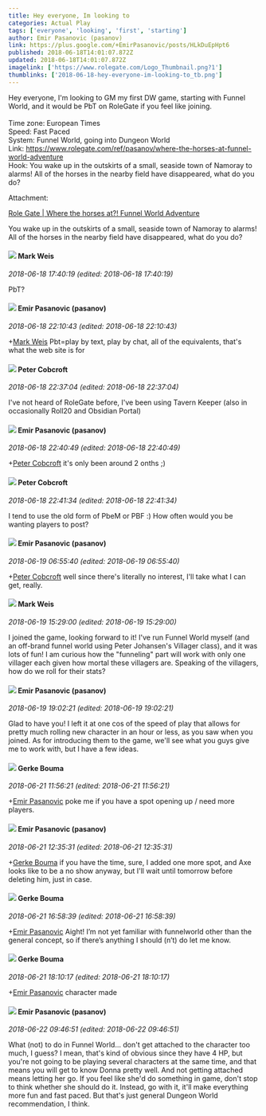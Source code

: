```yaml
---
title: Hey everyone, Im looking to
categories: Actual Play
tags: ['everyone', 'looking', 'first', 'starting']
author: Emir Pasanovic (pasanov)
link: https://plus.google.com/+EmirPasanovic/posts/HLkDuEpHpt6
published: 2018-06-18T14:01:07.872Z
updated: 2018-06-18T14:01:07.872Z
imagelink: ['https://www.rolegate.com/Logo_Thumbnail.png?1']
thumblinks: ['2018-06-18-hey-everyone-im-looking-to_tb.png']
---
```


Hey everyone, I&#39;m looking to GM my first DW game, starting with Funnel World, and it would be PbT on RoleGate if you feel like joining.<br /><br />Time zone: European Times<br />Speed: Fast Paced<br />System: Funnel World, going into Dungeon World<br />Link: <a href="https://www.rolegate.com/ref/pasanov/where-the-horses-at-funnel-world-adventure" class="ot-anchor">https://www.rolegate.com/ref/pasanov/where-the-horses-at-funnel-world-adventure</a><br />Hook: You wake up in the outskirts of a small, seaside town of Namoray to alarms! All of the horses in the nearby field have disappeared, what do you do?


Attachment:

<a href='https://www.rolegate.com/ref/pasanov/where-the-horses-at-funnel-world-adventure'>Role Gate | Where the horses at?! Funnel World Adventure</a>


You wake up in the outskirts of a small, seaside town of Namoray to alarms! All of the horses in the nearby field have disappeared, what do you do?
<div id='comment z12zyfvpglirhrq3122gx1fzkuvuc1n13'>
  <h4><img src='{{site.baseurl}}//images/avatars/102532126904257134510_photo.jpg'> Mark Weis</h4>
      <p><cite>2018-06-18 17:40:19 (edited: 2018-06-18 17:40:19)</cite></p>
        <p>PbT?</p>
</div>
        

<div id='comment z12zyfvpglirhrq3122gx1fzkuvuc1n13'>
  <h4><img src='{{site.baseurl}}//images/avatars/107904205842562911668_photo.jpg'> Emir Pasanovic (pasanov)</h4>
      <p><cite>2018-06-18 22:10:43 (edited: 2018-06-18 22:10:43)</cite></p>
        <p><span class="proflinkWrapper"><span class="proflinkPrefix">+</span><a class="proflink" href="https://plus.google.com/102532126904257134510" oid="102532126904257134510">Mark Weis</a></span> Pbt=play by text, play by chat, all of the equivalents, that&#39;s what the web site is for</p>
</div>
        

<div id='comment z12zyfvpglirhrq3122gx1fzkuvuc1n13'>
  <h4><img src='{{site.baseurl}}//images/avatars/111201376607721448270_photo.jpg'> Peter Cobcroft</h4>
      <p><cite>2018-06-18 22:37:04 (edited: 2018-06-18 22:37:04)</cite></p>
        <p>I&#39;ve not heard of RoleGate before, I&#39;ve been using Tavern Keeper (also in occasionally Roll20 and Obsidian Portal)</p>
</div>
        

<div id='comment z12zyfvpglirhrq3122gx1fzkuvuc1n13'>
  <h4><img src='{{site.baseurl}}//images/avatars/107904205842562911668_photo.jpg'> Emir Pasanovic (pasanov)</h4>
      <p><cite>2018-06-18 22:40:49 (edited: 2018-06-18 22:40:49)</cite></p>
        <p><span class="proflinkWrapper"><span class="proflinkPrefix">+</span><a class="proflink" href="https://plus.google.com/111201376607721448270" oid="111201376607721448270">Peter Cobcroft</a></span> it&#39;s only been around 2 onths ;)</p>
</div>
        

<div id='comment z12zyfvpglirhrq3122gx1fzkuvuc1n13'>
  <h4><img src='{{site.baseurl}}//images/avatars/111201376607721448270_photo.jpg'> Peter Cobcroft</h4>
      <p><cite>2018-06-18 22:41:34 (edited: 2018-06-18 22:41:34)</cite></p>
        <p>I tend to use the old form of PbeM or PBF :)  How often would you be wanting players to post?</p>
</div>
        

<div id='comment z12zyfvpglirhrq3122gx1fzkuvuc1n13'>
  <h4><img src='{{site.baseurl}}//images/avatars/107904205842562911668_photo.jpg'> Emir Pasanovic (pasanov)</h4>
      <p><cite>2018-06-19 06:55:40 (edited: 2018-06-19 06:55:40)</cite></p>
        <p><span class="proflinkWrapper"><span class="proflinkPrefix">+</span><a class="proflink" href="https://plus.google.com/111201376607721448270" oid="111201376607721448270">Peter Cobcroft</a></span> well since there&#39;s literally no interest, I&#39;ll take what I can get, really.</p>
</div>
        

<div id='comment z12zyfvpglirhrq3122gx1fzkuvuc1n13'>
  <h4><img src='{{site.baseurl}}//images/avatars/102532126904257134510_photo.jpg'> Mark Weis</h4>
      <p><cite>2018-06-19 15:29:00 (edited: 2018-06-19 15:29:00)</cite></p>
        <p>I joined the game, looking forward to it! I&#39;ve run Funnel World myself (and an off-brand funnel world using Peter Johansen&#39;s Villager class), and it was lots of fun! I am curious how the &quot;funneling&quot; part will work with only one villager each given how mortal these villagers are. Speaking of the villagers, how do we roll for their stats?</p>
</div>
        

<div id='comment z12zyfvpglirhrq3122gx1fzkuvuc1n13'>
  <h4><img src='{{site.baseurl}}//images/avatars/107904205842562911668_photo.jpg'> Emir Pasanovic (pasanov)</h4>
      <p><cite>2018-06-19 19:02:21 (edited: 2018-06-19 19:02:21)</cite></p>
        <p>Glad to have you! I left it at one cos of the speed of play that allows for pretty much rolling new character in an hour or less, as you saw when you joined. As for introducing them to the game, we&#39;ll see what you guys give me to work with, but I have a few ideas.</p>
</div>
        

<div id='comment z12zyfvpglirhrq3122gx1fzkuvuc1n13'>
  <h4><img src='{{site.baseurl}}//images/avatars/106559411917886711211_photo.jpg'> Gerke Bouma</h4>
      <p><cite>2018-06-21 11:56:21 (edited: 2018-06-21 11:56:21)</cite></p>
        <p><span class="proflinkWrapper"><span class="proflinkPrefix">+</span><a class="proflink" href="https://plus.google.com/107904205842562911668" oid="107904205842562911668">Emir Pasanovic</a></span> poke me if you have a spot opening up / need more players.</p>
</div>
        

<div id='comment z12zyfvpglirhrq3122gx1fzkuvuc1n13'>
  <h4><img src='{{site.baseurl}}//images/avatars/107904205842562911668_photo.jpg'> Emir Pasanovic (pasanov)</h4>
      <p><cite>2018-06-21 12:35:31 (edited: 2018-06-21 12:35:31)</cite></p>
        <p><span class="proflinkWrapper"><span class="proflinkPrefix">+</span><a class="proflink" href="https://plus.google.com/106559411917886711211" oid="106559411917886711211">Gerke Bouma</a></span> if you have the time, sure, I added one more spot, and Axe looks like to be a no show anyway, but I&#39;ll wait until tomorrow before deleting him, just in case.<br /></p>
</div>
        

<div id='comment z12zyfvpglirhrq3122gx1fzkuvuc1n13'>
  <h4><img src='{{site.baseurl}}//images/avatars/106559411917886711211_photo.jpg'> Gerke Bouma</h4>
      <p><cite>2018-06-21 16:58:39 (edited: 2018-06-21 16:58:39)</cite></p>
        <p><span class="proflinkWrapper"><span class="proflinkPrefix">+</span><a class="proflink" href="https://plus.google.com/107904205842562911668" oid="107904205842562911668">Emir Pasanovic</a></span> Aight! I’m not yet familiar with funnelworld other than the general concept, so if there’s anything I should (n’t) do let me know.</p>
</div>
        

<div id='comment z12zyfvpglirhrq3122gx1fzkuvuc1n13'>
  <h4><img src='{{site.baseurl}}//images/avatars/106559411917886711211_photo.jpg'> Gerke Bouma</h4>
      <p><cite>2018-06-21 18:10:17 (edited: 2018-06-21 18:10:17)</cite></p>
        <p><span class="proflinkWrapper"><span class="proflinkPrefix">+</span><a class="proflink" href="https://plus.google.com/107904205842562911668" oid="107904205842562911668">Emir Pasanovic</a></span> character made</p>
</div>
        

<div id='comment z12zyfvpglirhrq3122gx1fzkuvuc1n13'>
  <h4><img src='{{site.baseurl}}//images/avatars/107904205842562911668_photo.jpg'> Emir Pasanovic (pasanov)</h4>
      <p><cite>2018-06-22 09:46:51 (edited: 2018-06-22 09:46:51)</cite></p>
        <p>What (not) to do in Funnel World... don&#39;t get attached to the character too much, I guess? I mean, that&#39;s kind of obvious since they have 4 HP, but you&#39;re not going to be playing several characters at the same time, and that means you will get to know Donna pretty well. And not getting attached means letting her go. If you feel like she&#39;d do something in game, don&#39;t stop to think whether she should do it. Instead, go with it, it&#39;ll make everything more fun and fast paced. But that&#39;s just general Dungeon World recommendation, I think.</p>
</div>
        